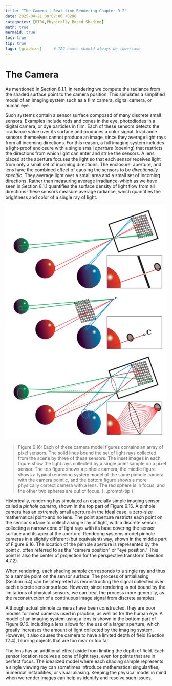 ```yaml
---
title: "The Camera | Real-time Rendering Chapter 9.2"
date: 2025-04-21 00:02:00 +0200
categories: [RTR4,Physically Based Shading]
math: true
mermaid: true
toc: true
tip: true
tags: [graphics]     # TAG names should always be lowercase
---
```

# The Camera

As mentioned in Section 8.1.1, in rendering we compute the radiance from the shaded surface point to the camera position. This simulates a simplified model of an imaging system such as a film camera, digital camera, or human eye.

Such systems contain a sensor surface composed of many discrete small sensors. Examples include rods and cones in the eye, photodiodes in a digital camera, or dye particles in film. Each of these sensors detects the irradiance value over its surface and produces a color signal. Irradiance sensors themselves cannot produce an image, since they average light rays from all incoming directions. For this reason, a full imaging system includes a light-proof enclosure with a single small *aperture* (opening) that restricts the directions from which light can enter and strike the sensors. A lens placed at the aperture focuses the light so that each sensor receives light from only a small set of incoming directions. The enclosure, aperture, and lens have the combined effect of causing the sensors to be *directionally specific*. They average light over a small area and a small set of incoming directions. Rather than measuring average irradiance-which as we have seen in Section 8.1.1 quantifies the surface density of light flow from all directions-these sensors measure average radiance, which quantifies the brightness and color of a single ray of light.

![Fig9.16](/images/fig9.16.png)
> Figure 9.16: Each of these camera model figures contains an array of pixel sensors. The solid lines bound the set of light rays collected from the scene by three of these sensors. The inset images in each figure show the light rays collected by a single point sample on a pixel sensor. The top figure shows a pinhole camera, the middle figure shows a typical rendering system model of the same pinhole camera with the camera point c, and the bottom figure shows a more physically correct camera with a lens. The red sphere is in focus, and the other two spheres are out of focus.
{: .prompt-tip }

Historically, rendering has simulated an especially simple imaging sensor called a *pinhole camera*, shown in the top part of Figure 9.16. A pinhole camera has an extremely small aperture-in the ideal case, a zero-size mathematical point-and no lens. The point aperture restricts each point on the sensor surface to collect a single ray of light, with a discrete sensor collecting a narrow cone of light rays with its base covering the sensor surface and its apex at the aperture. Rendering systems model pinhole cameras in a slightly different (but equivalent) way, shown in the middle part of Figure 9.16. The location of the pinhole aperture is represented by the point $c$, often referred to as the "camera position" or "eye position." This point is also the center of projection for the perspective transform (Section 4.7.2).

When rendering, each shading sample corresponds to a single ray and thus to a sample point on the sensor surface. The process of antialiasing (Section 5.4) can be interpreted as reconstructing the signal collected over each discrete sensor surface. However, since rendering is not bound by the limitations of physical sensors, we can treat the process more generally, as the reconstruction of a continuous image signal from discrete samples.

Although actual pinhole cameras have been constructed, they are poor models for most cameras used in practice, as well as for the human eye. A model of an imaging system using a lens is shown in the bottom part of Figure 9.16. Including a lens allows for the use of a larger aperture, which greatly increases the amount of light collected by the imaging system. However, it also causes the camera to have a limited depth of field (Section 12.4), blurring objects that are too near or too far.

The lens has an additional effect aside from limiting the depth of field. Each sensor location receives a cone of light rays, even for points that are in perfect focus. The idealized model where each shading sample represents a single viewing ray can sometimes introduce mathematical singularities, numerical instabilities, or visual aliasing. Keeping the physical model in mind when we render images can help us identify and resolve such issues.


<!--
regex:\[\d+(?:,\s*\d+)*\]
## Lists

### Ordered list

1. Firstly
2. Secondly
3. Thirdly

### Unordered list

- Chapter
  + Section
    * Paragraph

### ToDo list

- [ ] Job
  + [x] Step 1
  + [x] Step 2
  + [ ] Step 3

### Description list

Sun
: the star around which the earth orbits

Moon
: the natural satellite of the earth, visible by reflected light from the sun

## Block Quote

> This line shows the _block quote_.

## Prompts

> An example showing the `tip` type prompt.
{: .prompt-tip }

> An example showing the `info` type prompt.
{: .prompt-info }

> An example showing the `warning` type prompt.
{: .prompt-warning }

> An example showing the `danger` type prompt.
{: .prompt-danger }

## Footnote

Click the hook will locate the footnote[^footnote], and here is another footnote[^fn-nth-2].

## Inline code

This is an example of `Inline Code`.

## Filepath

Here is the `/path/to/the/file.extend`{: .filepath}.

### Dark/Light mode & Shadow

The image below will toggle dark/light mode based on theme preference, notice it has shadows.

![light mode only](/posts/20190808/devtools-light.png){: .light .w-75 .shadow .rounded-10 w='1212' h='668' }
![dark mode only](/posts/20190808/devtools-dark.png){: .dark .w-75 .shadow .rounded-10 w='1212' h='668' }


## Reverse Footnote

[^footnote]: The footnote source
[^fn-nth-2]: The 2nd footnote source
-->
